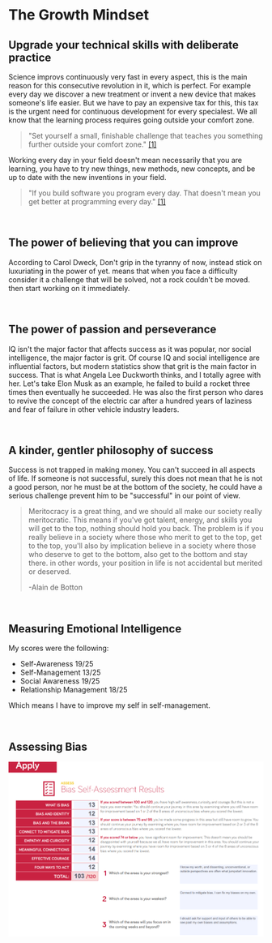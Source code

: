 # The Growth Mindset

## Upgrade your technical skills with deliberate practice

Science improvs continuously very fast in every aspect, this is the main reason for this consecutive revolution in it, which is perfect. For example every day we discover a new treatment or invent a new device that makes someone's life easier. But we have to pay an expensive tax for this, this tax is the urgent need for continuous development for every specialest. We all know that the learning process requires going outside your comfort zone.

 >"Set yourself a small, finishable challenge that teaches you something further outside your comfort zone." [[1]](https://web.archive.org/web/20160616225417/http://www.happybearsoftware.com/upgrade-your-technical-skills-with-deliberate-practice)

Working every day in your field doesn't mean necessarily that you are learning, you have to try new things, new methods, new concepts, and be up to date with the new inventions in your field.

> "If you build software you program every day. That doesn't mean you get better at programming every day."   [[1]](https://web.archive.org/web/20160616225417/http://www.happybearsoftware.com/upgrade-your-technical-skills-with-deliberate-practice) 

<br>

## The power of believing that you can improve

According to Carol Dweck, Don't grip in the tyranny of now, instead stick on luxuriating in the power of yet. means that when you face a difficulty consider it a challenge that will be solved, not a rock couldn't be moved. then start working on it immediately.

<br>

## The power of passion and perseverance

IQ isn't the major factor that affects success as it was popular, nor social intelligence, the major factor is grit. Of course IQ and social intelligence are influential factors, but modern statistics show that grit is the main factor in success.
That is what Angela Lee Duckworth thinks, and I totally agree with her. Let's take Elon Musk as an example, he failed to build a rocket three times then eventually he succeeded. He was also the first person who dares to revive the concept of the electric car after a hundred years of laziness and fear of failure in other vehicle industry leaders.

<br>

## A kinder, gentler philosophy of success

Success is not trapped in making money. You can't succeed in all aspects of life. If someone is not successful, surely this does not mean that he is not a good person, nor he must be at the bottom of the society, he could have a serious challenge prevent him to be "successful" in our point of view. 
> Meritocracy is a great thing, and we should all make our society really meritocratic. This means if you've got talent, energy, and skills you will get to the top, nothing should hold you back. The problem is if you really believe in a society where those who merit to get to the top, get to the top, you'll also by implication believe in a society where those who deserve to get to the bottom, also get to the bottom and stay there. in other words, your position in life is not accidental but merited or deserved.
>
> -Alain de Botton

<br>

## Measuring Emotional Intelligence

My scores were the following:
- Self-Awareness 19/25
- Self-Management 13/25
- Social Awareness 19/25
- Relationship Management 18/25

Which means I have to improve my self in self-management.

<br>

## Assessing Bias

![my results](./imgs/bias.png)
